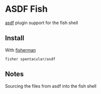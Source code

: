 # ASDF Fish

[asdf] plugin support for the fish shell

## Install

With [fisherman]

```
fisher spentacular/asdf
```

## Notes

Sourcing the files from asdf into the fish shell

[fisherman]: https://github.com/fisherman/fisherman
[asdf]: https://github.com/asdf-vm/asdf
